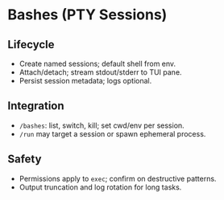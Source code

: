 # Bashes (PTY Sessions)

## Lifecycle
- Create named sessions; default shell from env.
- Attach/detach; stream stdout/stderr to TUI pane.
- Persist session metadata; logs optional.

## Integration
- `/bashes`: list, switch, kill; set cwd/env per session.
- `/run` may target a session or spawn ephemeral process.

## Safety
- Permissions apply to `exec`; confirm on destructive patterns.
- Output truncation and log rotation for long tasks.
